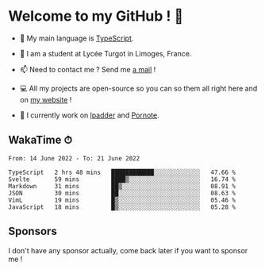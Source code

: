 # Welcome to my GitHub ! 🌃

- 🔭 My main language is [TypeScript](https://www.typescriptlang.org/).

- 🌱 I am a student at Lycée Turgot in Limoges, France.

- 📫 Need to contact me ? Send me <a href="mailto:mikkel@milescode.dev">a mail</a> !

- 💻 All my projects are open-source so you can so them all right here and on <a href="https://www.vexcited.ml">my website</a> !

- 👀 I currently work on [lpadder](https://github.com/Vexcited/lpadder) and [Pornote](https://github.com/Vexcited/Pornote).

## WakaTime ⏱

<!--START_SECTION:waka-->

```text
From: 14 June 2022 - To: 21 June 2022

TypeScript   2 hrs 48 mins   ████████████░░░░░░░░░░░░░   47.66 %
Svelte       59 mins         ████▒░░░░░░░░░░░░░░░░░░░░   16.74 %
Markdown     31 mins         ██▒░░░░░░░░░░░░░░░░░░░░░░   08.91 %
JSON         30 mins         ██░░░░░░░░░░░░░░░░░░░░░░░   08.63 %
VimL         19 mins         █▒░░░░░░░░░░░░░░░░░░░░░░░   05.46 %
JavaScript   18 mins         █▒░░░░░░░░░░░░░░░░░░░░░░░   05.28 %
```

<!--END_SECTION:waka-->

## Sponsors

I don't have any sponsor actually, come back later if you want to sponsor me !
